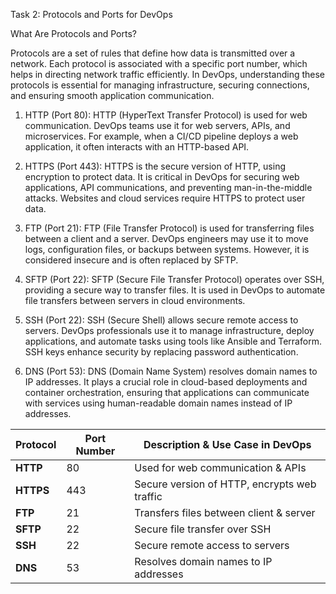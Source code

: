 Task 2: Protocols and Ports for DevOps

What Are Protocols and Ports?

Protocols are a set of rules that define how data is transmitted over a network. Each protocol is associated with a specific port number, which helps in directing network traffic efficiently. In DevOps, understanding these protocols is essential for managing infrastructure, securing connections, and ensuring smooth application communication.

1. HTTP (Port 80): HTTP (HyperText Transfer Protocol) is used for web communication. DevOps teams use it for web servers, APIs, and microservices. For example, when a CI/CD pipeline deploys a web application, it often interacts with an HTTP-based API.

2. HTTPS (Port 443): HTTPS is the secure version of HTTP, using encryption to protect data. It is critical in DevOps for securing web applications, API communications, and preventing man-in-the-middle attacks. Websites and cloud services require HTTPS to protect user data.

3. FTP (Port 21): FTP (File Transfer Protocol) is used for transferring files between a client and a server. DevOps engineers may use it to move logs, configuration files, or backups between systems. However, it is considered insecure and is often replaced by SFTP.

4. SFTP (Port 22): SFTP (Secure File Transfer Protocol) operates over SSH, providing a secure way to transfer files. It is used in DevOps to automate file transfers between servers in cloud environments.

5. SSH (Port 22): SSH (Secure Shell) allows secure remote access to servers. DevOps professionals use it to manage infrastructure, deploy applications, and automate tasks using tools like Ansible and Terraform. SSH keys enhance security by replacing password authentication.

6. DNS (Port 53): DNS (Domain Name System) resolves domain names to IP addresses. It plays a crucial role in cloud-based deployments and container orchestration, ensuring that applications can communicate with services using human-readable domain names instead of IP addresses.



| Protocol       | Port Number | Description & Use Case in DevOps             |
| -------------- | ----------- | -------------------------------------------- |
| **HTTP**       | 80          | Used for web communication & APIs            |
| **HTTPS**      | 443         | Secure version of HTTP, encrypts web traffic |
| **FTP**        | 21          | Transfers files between client & server      |
| **SFTP**       | 22          | Secure file transfer over SSH                |
| **SSH**        | 22          | Secure remote access to servers              |
| **DNS**        | 53          | Resolves domain names to IP addresses        |



